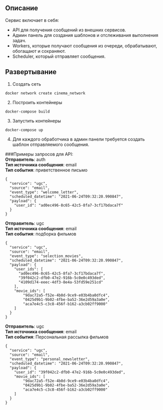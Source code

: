 ## Описание
Сервис включает в себя:  
- API для получения сообщений из внешних сервисов.  
- Админ панель для создания шаблонов и отслеживания выполнения задач.  
- Workers, которые получают сообщения из очереди, обрабатывают, обогащают и сохраняют.  
- Scheduler, который отправляет сообщения.

## Развертывание
1. Создать сеть
```shell
docker network create cinema_network
```
2. Построить контейнеры
```shell
docker-compose build
```
3. Запустить контейнеры
```shell
docker-compose up
```
4. Для каждого обработчика в админ панели требуется создать шаблон отправляемого сообщения.  

###Примеры запросов для API:  
**Отправитель**: auth  
**Тип источника сообщения**: email  
**Тип события**: приветственное письмо  
```json5
{
  "service": "ugc",
  "source": "email",
  "event_type": "welcome_letter",
  "scheduled_datetime": "2021-06-24T09:32:20.990847",
  "payload": {
    "user_id": "ad0ec496-8c65-42c5-8fa7-3cf17bdaca7f"
  }
}
```

**Отправитель**: ugc  
**Тип источника сообщения**: email  
**Тип события**: подборка фильмов
```json5
{
  "service": "ugc",
  "source": "email",
  "event_type": "selection_movies",
  "scheduled_datetime": "2021-06-24T09:32:20.990847",
  "payload": {
    "user_ids": [
      "ad0ec496-8c65-42c5-8fa7-3cf17bdaca7f",
      "39f042c2-dfb0-47e2-916b-5c0e0c493ded",
      "4109d174-eeec-4df3-8e4a-53fd59e251cd"
    ],
    "movie_ids": [
        "9dac72a5-f52e-4b0d-9ce9-e03b4ba0dfc4",
        "0425d9b1-9b02-4fbe-ba52-36e2d59a3a0e",
        "aca7e4c5-c3c8-456f-b162-a3cb02ff9000"
    ]
  }
}
```

**Отправитель**: ugc  
**Тип источника сообщения**: email  
**Тип события**: Персональная рассылка фильмов
```json5
{
  "service": "ugc",
  "source": "email",
  "event_type": "personal_newsletter",
  "scheduled_datetime": "2021-06-24T09:32:20.990847",
  "payload": {
    "user_id": "39f042c2-dfb0-47e2-916b-5c0e0c493ded",
    "movie_ids": [
        "9dac72a5-f52e-4b0d-9ce9-e03b4ba0dfc4",
        "0425d9b1-9b02-4fbe-ba52-36e2d59a3a0e",
        "aca7e4c5-c3c8-456f-b162-a3cb02ff9000"
    ]
  }
}
```
